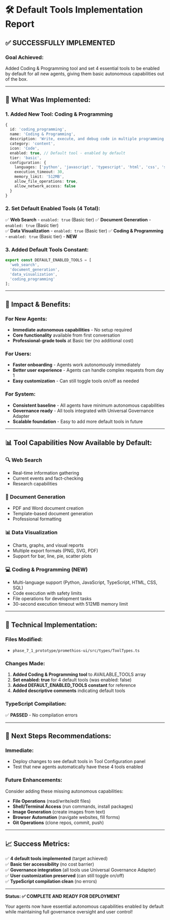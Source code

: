 # 🛠️ Default Tools Implementation Report

## ✅ **SUCCESSFULLY IMPLEMENTED**

### **Goal Achieved:**
Added Coding & Programming tool and set 4 essential tools to be enabled by default for all new agents, giving them basic autonomous capabilities out of the box.

---

## 🎯 **What Was Implemented:**

### **1. Added New Tool: Coding & Programming**
```typescript
{
  id: 'coding_programming',
  name: 'Coding & Programming',
  description: 'Write, execute, and debug code in multiple programming languages',
  category: 'content',
  icon: 'Code',
  enabled: true, // Default tool - enabled by default
  tier: 'basic',
  configuration: {
    languages: ['python', 'javascript', 'typescript', 'html', 'css', 'sql'],
    execution_timeout: 30,
    memory_limit: '512MB',
    allow_file_operations: true,
    allow_network_access: false
  }
}
```

### **2. Set Default Enabled Tools (4 Total):**
✅ **Web Search** - `enabled: true` (Basic tier)
✅ **Document Generation** - `enabled: true` (Basic tier)  
✅ **Data Visualization** - `enabled: true` (Basic tier)
✅ **Coding & Programming** - `enabled: true` (Basic tier) - **NEW**

### **3. Added Default Tools Constant:**
```typescript
export const DEFAULT_ENABLED_TOOLS = [
  'web_search',
  'document_generation', 
  'data_visualization',
  'coding_programming'
];
```

---

## 🚀 **Impact & Benefits:**

### **For New Agents:**
- **Immediate autonomous capabilities** - No setup required
- **Core functionality** available from first conversation
- **Professional-grade tools** at Basic tier (no additional cost)

### **For Users:**
- **Faster onboarding** - Agents work autonomously immediately
- **Better user experience** - Agents can handle complex requests from day 1
- **Easy customization** - Can still toggle tools on/off as needed

### **For System:**
- **Consistent baseline** - All agents have minimum autonomous capabilities
- **Governance ready** - All tools integrated with Universal Governance Adapter
- **Scalable foundation** - Easy to add more default tools in future

---

## 📊 **Tool Capabilities Now Available by Default:**

### 🔍 **Web Search**
- Real-time information gathering
- Current events and fact-checking
- Research capabilities

### 📄 **Document Generation**
- PDF and Word document creation
- Template-based document generation
- Professional formatting

### 📊 **Data Visualization**
- Charts, graphs, and visual reports
- Multiple export formats (PNG, SVG, PDF)
- Support for bar, line, pie, scatter plots

### 💻 **Coding & Programming** (NEW)
- Multi-language support (Python, JavaScript, TypeScript, HTML, CSS, SQL)
- Code execution with safety limits
- File operations for development tasks
- 30-second execution timeout with 512MB memory limit

---

## 🔧 **Technical Implementation:**

### **Files Modified:**
- `phase_7_1_prototype/promethios-ui/src/types/ToolTypes.ts`

### **Changes Made:**
1. **Added Coding & Programming tool** to AVAILABLE_TOOLS array
2. **Set enabled: true** for 4 default tools (was enabled: false)
3. **Added DEFAULT_ENABLED_TOOLS constant** for reference
4. **Added descriptive comments** indicating default tools

### **TypeScript Compilation:**
✅ **PASSED** - No compilation errors

---

## 🎯 **Next Steps Recommendations:**

### **Immediate:**
- Deploy changes to see default tools in Tool Configuration panel
- Test that new agents automatically have these 4 tools enabled

### **Future Enhancements:**
Consider adding these missing autonomous capabilities:
- **File Operations** (read/write/edit files)
- **Shell/Terminal Access** (run commands, install packages)
- **Image Generation** (create images from text)
- **Browser Automation** (navigate websites, fill forms)
- **Git Operations** (clone repos, commit, push)

---

## 📈 **Success Metrics:**

✅ **4 default tools implemented** (target achieved)  
✅ **Basic tier accessibility** (no cost barrier)  
✅ **Governance integration** (all tools use Universal Governance Adapter)  
✅ **User customization preserved** (can still toggle on/off)  
✅ **TypeScript compilation clean** (no errors)  

---

**Status: ✅ COMPLETE AND READY FOR DEPLOYMENT**

Your agents now have essential autonomous capabilities enabled by default while maintaining full governance oversight and user control!

